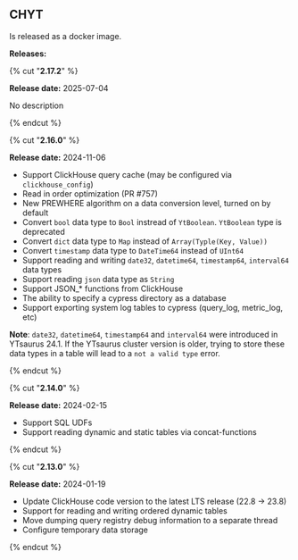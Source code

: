## CHYT


Is released as a docker image.




**Releases:**

{% cut "**2.17.2**" %}

**Release date:** 2025-07-04


No description

{% endcut %}

{% cut "**2.16.0**" %}

**Release date:** 2024-11-06


- Support ClickHouse query cache (may be configured via `clickhouse_config`)
- Read in order optimization (PR #757)
- New PREWHERE algorithm on a data conversion level, turned on by default
- Convert `bool` data type to `Bool` instread of `YtBoolean`. `YtBoolean` type is deprecated
- Convert `dict` data type to `Map` instead of `Array(Typle(Key, Value))`
- Convert `timestamp` data type to `DateTime64` instead of `UInt64`
- Support reading and writing `date32`, `datetime64`, `timestamp64`, `interval64` data types
- Support reading `json` data type as `String`
- Support JSON_* functions from ClickHouse
- The ability to specify a cypress directory as a database
- Support exporting system log tables to cypress (query_log, metric_log, etc)

**Note**: `date32`, `datetime64`, `timestamp64` and `interval64` were introduced in YTsaurus 24.1. If the YTsaurus cluster version is older, trying to store these data types in a table will lead to a `not a valid type` error.

{% endcut %}


{% cut "**2.14.0**" %}

**Release date:** 2024-02-15


- Support SQL UDFs
- Support reading dynamic and static tables via concat-functions

{% endcut %}


{% cut "**2.13.0**" %}

**Release date:** 2024-01-19


- Update ClickHouse code version to the latest LTS release (22.8 -> 23.8)
- Support for reading and writing ordered dynamic tables
- Move dumping query registry debug information to a separate thread
- Configure temporary data storage

{% endcut %}

